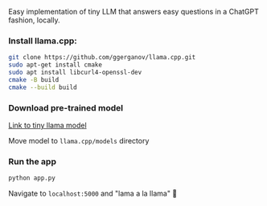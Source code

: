 Easy implementation of tiny LLM that answers easy questions in a ChatGPT fashion, locally.

### Install llama.cpp:

```sh
git clone https://github.com/ggerganov/llama.cpp.git
sudo apt-get install cmake
sudo apt install libcurl4-openssl-dev
cmake -B build
cmake --build build
```

### Download pre-trained model

[Link to tiny llama model](https://cdn-lfs-us-1.hf.co/repos/6c/c2/6cc203a4b605b1f54529984e310dd5d122bd444bc30b4123a35527d02845d4cb/9fecc3b3cd76bba89d504f29b616eedf7da85b96540e490ca5824d3f7d2776a0?response-content-disposition=attachment%3B+filename*%3DUTF-8%27%27tinyllama-1.1b-chat-v1.0.Q4_K_M.gguf%3B+filename%3D%22tinyllama-1.1b-chat-v1.0.Q4_K_M.gguf%22%3B&Expires=1745585148&Policy=eyJTdGF0ZW1lbnQiOlt7IkNvbmRpdGlvbiI6eyJEYXRlTGVzc1RoYW4iOnsiQVdTOkVwb2NoVGltZSI6MTc0NTU4NTE0OH19LCJSZXNvdXJjZSI6Imh0dHBzOi8vY2RuLWxmcy11cy0xLmhmLmNvL3JlcG9zLzZjL2MyLzZjYzIwM2E0YjYwNWIxZjU0NTI5OTg0ZTMxMGRkNWQxMjJiZDQ0NGJjMzBiNDEyM2EzNTUyN2QwMjg0NWQ0Y2IvOWZlY2MzYjNjZDc2YmJhODlkNTA0ZjI5YjYxNmVlZGY3ZGE4NWI5NjU0MGU0OTBjYTU4MjRkM2Y3ZDI3NzZhMD9yZXNwb25zZS1jb250ZW50LWRpc3Bvc2l0aW9uPSoifV19&Signature=EP9EEcLawO18pimqMfilVlmEGpXZA2tfhgMa4PMNP6WxQyLRAfP%7Et91TSSCD%7Eb82i-GtPmk19PWcHM3Nw9t58m-abWmGJkbZaWnSfAfmK%7ERfC7oLIyJPivsHesbuOm76bhAqc1k1N96GCNY9f-LMJdNG8bi5C80n2r%7EPnLcWuCw8-AjVdmnpMxLmRxNSIS9AhRUj5Q5fOxcshcd-HHW7qys2zAVmoKa4M9f5P3JRj2WKLincjo8ItS0pgoNLnW%7EupIhm9SZfeLtjdaQ5fTtcR1UiwOyryEWXM5hfWAZCQZlaRUujkSu8%7E4P-ucoP-oKWUx-XHlZMahILvhn9nKKjpg__&Key-Pair-Id=K24J24Z295AEI9)

Move model to `llama.cpp/models` directory  

### Run the app
```sh
python app.py
```
Navigate to `localhost:5000` and "lama a la llama" 🦙